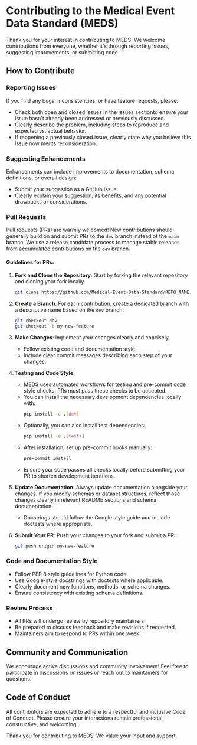 # Contributing to the Medical Event Data Standard (MEDS)

Thank you for your interest in contributing to MEDS! We welcome contributions from everyone, whether it's through reporting issues, suggesting improvements, or submitting code.

## How to Contribute

### Reporting Issues

If you find any bugs, inconsistencies, or have feature requests, please:
- Check both open and closed issues in the issues sectionto ensure your issue hasn't already been addressed or previously discussed.
- Clearly describe the problem, including steps to reproduce and expected vs. actual behavior.
- If reopening a previously closed issue, clearly state why you believe this issue now merits reconsideration.

### Suggesting Enhancements

Enhancements can include improvements to documentation, schema definitions, or overall design:
- Submit your suggestion as a GitHub issue.
- Clearly explain your suggestion, its benefits, and any potential drawbacks or considerations.

### Pull Requests

Pull requests (PRs) are warmly welcomed! New contributions should generally build on and submit PRs to the `dev` branch instead of the `main` branch. We use a release candidate process to manage stable releases from accumulated contributions on the `dev` branch.

#### Guidelines for PRs:
1. **Fork and Clone the Repository**: Start by forking the relevant repository and cloning your fork locally.
   ```sh
   git clone https://github.com/Medical-Event-Data-Standard/REPO_NAME.git
   ```

2. **Create a Branch**: For each contribution, create a dedicated branch with a descriptive name based on the `dev` branch:
   ```sh
   git checkout dev
   git checkout -b my-new-feature
   ```

3. **Make Changes**: Implement your changes clearly and concisely.
   - Follow existing code and documentation style.
   - Include clear commit messages describing each step of your changes.

4. **Testing and Code Style**:
   - MEDS uses automated workflows for testing and pre-commit code style checks. PRs must pass these checks to be accepted.
   - You can install the necessary development dependencies locally with:
     ```sh
     pip install -e .[dev]
     ```
   - Optionally, you can also install test dependencies:
     ```sh
     pip install -e .[tests]
     ```
   - After installation, set up pre-commit hooks manually:
     ```sh
     pre-commit install
     ```
   - Ensure your code passes all checks locally before submitting your PR to shorten development iterations.

5. **Update Documentation**: Always update documentation alongside your changes. If you modify schemas or dataset structures, reflect those changes clearly in relevant README sections and schema documentation.
   - Docstrings should follow the Google style guide and include doctests where appropriate.

6. **Submit Your PR**: Push your changes to your fork and submit a PR:
   ```sh
   git push origin my-new-feature
   ```

### Code and Documentation Style

- Follow PEP 8 style guidelines for Python code.
- Use Google-style docstrings with doctests where applicable.
- Clearly document new functions, methods, or schema changes.
- Ensure consistency with existing schema definitions.

### Review Process

- All PRs will undergo review by repository maintainers.
- Be prepared to discuss feedback and make revisions if requested.
- Maintainers aim to respond to PRs within one week.

## Community and Communication

We encourage active discussions and community involvement! Feel free to participate in discussions on issues or reach out to maintainers for questions.

## Code of Conduct

All contributors are expected to adhere to a respectful and inclusive Code of Conduct. Please ensure your interactions remain professional, constructive, and welcoming.

Thank you for contributing to MEDS! We value your input and support.
